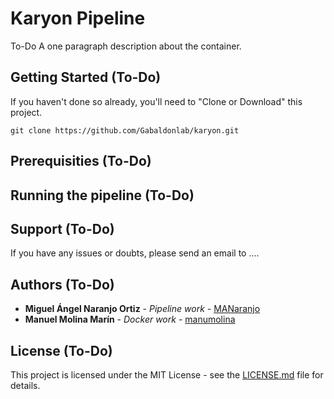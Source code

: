 # Karyon Pipeline
To-Do
A one paragraph description about the container.

## Getting Started (To-Do)

If you haven't done so already, you'll need to "Clone or Download" this project.
```shell
git clone https://github.com/Gabaldonlab/karyon.git
```

## Prerequisities (To-Do)



## Running the pipeline (To-Do)



## Support (To-Do)

If you have any issues or doubts, please send an email to ....

## Authors (To-Do)

* **Miguel Ángel Naranjo Ortiz** - *Pipeline work* - [MANaranjo](https://github.com/MANaranjo)
* **Manuel Molina Marín** - *Docker work* - [manumolina](https://github.com/manumolina)

## License (To-Do)

This project is licensed under the MIT License - see the [LICENSE.md](LICENSE.md) file for details.
